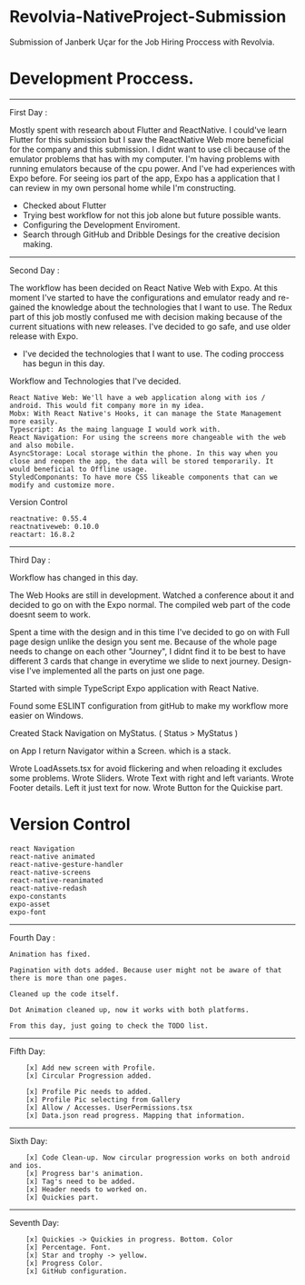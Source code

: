 # Revolvia-NativeProject-Submission

Submission of Janberk Uçar for the Job Hiring Proccess with Revolvia.

# Development Proccess.

---

First Day :

Mostly spent with research about Flutter and ReactNative. I could've learn Flutter for this submission but I saw the ReactNative Web more beneficial for the company
and this submission.
I didnt want to use cli because of the emulator problems that has with my computer. I'm having problems with running emulators because of the cpu power.
And I've had experiences with Expo before.
For seeing ios part of the app, Expo has a application that I can review in my own personal home while I'm constructing.

- Checked about Flutter
- Trying best workflow for not this job alone but future possible wants.
- Configuring the Development Enviroment.
- Search through GitHub and Dribble Desings for the creative decision making.

---

Second Day :

The workflow has been decided on React Native Web with Expo. At this moment I've started to have the configurations and emulator ready and re-gained the knowledge about
the technologies that I want to use.
The Redux part of this job mostly confused me with decision making because of the current situations with new releases.
I've decided to go safe, and use older release with Expo.

- I've decided the technologies that I want to use. The coding proccess has begun in this day.

Workflow and Technologies that I've decided.

    React Native Web: We'll have a web application along with ios / android. This would fit company more in my idea.
    Mobx: With React Native's Hooks, it can manage the State Management more easily.
    Typescript: As the maing language I would work with.
    React Navigation: For using the screens more changeable with the web and also mobile.
    AsyncStorage: Local storage within the phone. In this way when you close and reopen the app, the data will be stored temporarily. It would beneficial to Offline usage.
    StyledComponants: To have more CSS likeable components that can we modify and customize more.

Version Control

    reactnative: 0.55.4
    reactnativeweb: 0.10.0
    reactart: 16.8.2

---

Third Day :

Workflow has changed in this day.

The Web Hooks are still in development. Watched a conference about it and decided to go on with the Expo normal. The compiled web part of the code doesnt seem to work.

Spent a time with the design and in this time I've decided to go on with Full page design unlike the design you sent me.
Because of the whole page needs to change on each other "Journey", I didnt find it to be best to have different 3 cards that change in everytime we slide to next journey.
Design-vise I've implemented all the parts on just one page.

Started with simple TypeScript Expo application with React Native.

Found some ESLINT configuration from gitHub to make my workflow more easier on Windows.

Created Stack Navigation on MyStatus. ( Status > MyStatus )

on App I return Navigator within a Screen. which is a stack.

Wrote LoadAssets.tsx for avoid flickering and when reloading it excludes some problems.
Wrote Sliders.
Wrote Text with right and left variants.
Wrote Footer details. Left it just text for now.
Wrote Button for the Quickise part.

# Version Control

    react Navigation
    react-native animated
    react-native-gesture-handler
    react-native-screens
    react-native-reanimated
    react-native-redash
    expo-constants
    expo-asset
    expo-font

---

Fourth Day :

    Animation has fixed.

    Pagination with dots added. Because user might not be aware of that there is more than one pages.

    Cleaned up the code itself.

    Dot Animation cleaned up, now it works with both platforms.

    From this day, just going to check the TODO list.

---

Fifth Day:

        [x] Add new screen with Profile.
        [x] Circular Progression added.

        [x] Profile Pic needs to added.
        [x] Profile Pic selecting from Gallery
        [x] Allow / Accesses. UserPermissions.tsx
        [x] Data.json read progress. Mapping that information.

---

Sixth Day:

        [x] Code Clean-up. Now circular progression works on both android and ios.
        [x] Progress bar's animation.
        [x] Tag's need to be added.
        [x] Header needs to worked on.
        [x] Quickies part.

---

Seventh Day:

        [x] Quickies -> Quickies in progress. Bottom. Color
        [x] Percentage. Font.
        [x] Star and trophy -> yellow.
        [x] Progress Color.
        [x] GitHub configuration.
